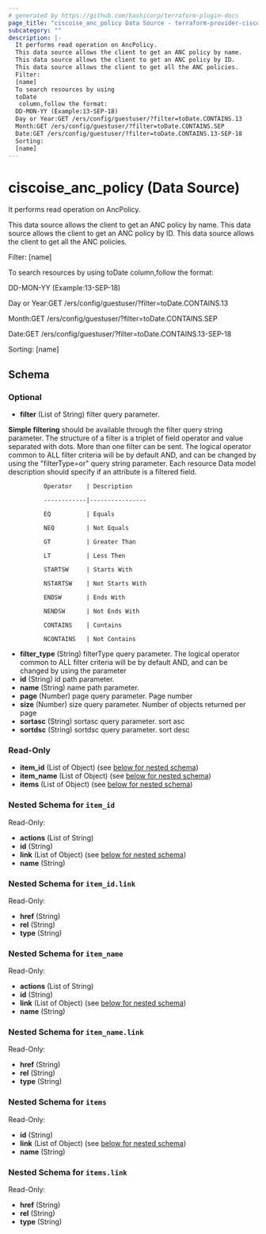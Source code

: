 ```yaml
---
# generated by https://github.com/hashicorp/terraform-plugin-docs
page_title: "ciscoise_anc_policy Data Source - terraform-provider-ciscoise"
subcategory: ""
description: |-
  It performs read operation on AncPolicy.
  This data source allows the client to get an ANC policy by name.
  This data source allows the client to get an ANC policy by ID.
  This data source allows the client to get all the ANC policies.
  Filter:
  [name]
  To search resources by using
  toDate
   column,follow the format:
  DD-MON-YY (Example:13-SEP-18)
  Day or Year:GET /ers/config/guestuser/?filter=toDate.CONTAINS.13
  Month:GET /ers/config/guestuser/?filter=toDate.CONTAINS.SEP
  Date:GET /ers/config/guestuser/?filter=toDate.CONTAINS.13-SEP-18
  Sorting:
  [name]
---
```


# ciscoise_anc_policy (Data Source)

It performs read operation on AncPolicy.

This data source allows the client to get an ANC policy by name.
This data source allows the client to get an ANC policy by ID.
This data source allows the client to get all the ANC policies.

Filter:
[name]

To search resources by using
toDate
 column,follow the format:

DD-MON-YY (Example:13-SEP-18)


Day or Year:GET /ers/config/guestuser/?filter=toDate.CONTAINS.13

Month:GET /ers/config/guestuser/?filter=toDate.CONTAINS.SEP

Date:GET /ers/config/guestuser/?filter=toDate.CONTAINS.13-SEP-18


Sorting:
[name]



<!-- schema generated by tfplugindocs -->
## Schema

### Optional

- **filter** (List of String) filter query parameter. 

**Simple filtering** should be available through the filter query string parameter. The structure of a filter is
a triplet of field operator and value separated with dots. More than one filter can be sent. The logical operator
common to ALL filter criteria will be by default AND, and can be changed by using the "filterType=or" query
string parameter. Each resource Data model description should specify if an attribute is a filtered field.



              Operator    | Description 

              ------------|----------------

              EQ          | Equals 

              NEQ         | Not Equals 

              GT          | Greater Than 

              LT          | Less Then 

              STARTSW     | Starts With 

              NSTARTSW    | Not Starts With 

              ENDSW       | Ends With 

              NENDSW      | Not Ends With 

              CONTAINS	  | Contains 

              NCONTAINS	  | Not Contains
- **filter_type** (String) filterType query parameter. The logical operator common to ALL filter criteria will be by default AND, and can be changed by using the parameter
- **id** (String) id path parameter.
- **name** (String) name path parameter.
- **page** (Number) page query parameter. Page number
- **size** (Number) size query parameter. Number of objects returned per page
- **sortasc** (String) sortasc query parameter. sort asc
- **sortdsc** (String) sortdsc query parameter. sort desc

### Read-Only

- **item_id** (List of Object) (see [below for nested schema](#nestedatt--item_id))
- **item_name** (List of Object) (see [below for nested schema](#nestedatt--item_name))
- **items** (List of Object) (see [below for nested schema](#nestedatt--items))

<a id="nestedatt--item_id"></a>
### Nested Schema for `item_id`

Read-Only:

- **actions** (List of String)
- **id** (String)
- **link** (List of Object) (see [below for nested schema](#nestedobjatt--item_id--link))
- **name** (String)

<a id="nestedobjatt--item_id--link"></a>
### Nested Schema for `item_id.link`

Read-Only:

- **href** (String)
- **rel** (String)
- **type** (String)



<a id="nestedatt--item_name"></a>
### Nested Schema for `item_name`

Read-Only:

- **actions** (List of String)
- **id** (String)
- **link** (List of Object) (see [below for nested schema](#nestedobjatt--item_name--link))
- **name** (String)

<a id="nestedobjatt--item_name--link"></a>
### Nested Schema for `item_name.link`

Read-Only:

- **href** (String)
- **rel** (String)
- **type** (String)



<a id="nestedatt--items"></a>
### Nested Schema for `items`

Read-Only:

- **id** (String)
- **link** (List of Object) (see [below for nested schema](#nestedobjatt--items--link))
- **name** (String)

<a id="nestedobjatt--items--link"></a>
### Nested Schema for `items.link`

Read-Only:

- **href** (String)
- **rel** (String)
- **type** (String)


